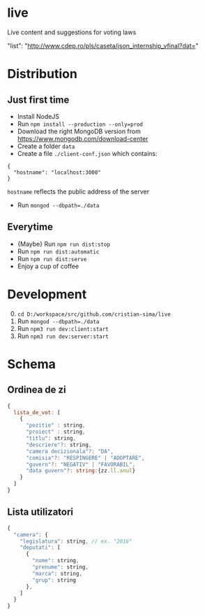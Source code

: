 # live
Live content and suggestions for voting laws


"list": "http://www.cdep.ro/pls/caseta/json_internship_vfinal?dat="

# Distribution

## Just first time
- Install NodeJS
- Run `npm install --production --only=prod`
- Download the right MongoDB version from https://www.mongodb.com/download-center
- Create a folder `data`
- Create a file `./client-conf.json` which contains:
```
{
  "hostname": "localhost:3000"
}
```
`hostname` reflects the public address of the server

- Run `mongod --dbpath=./data`

## Everytime

- {Maybe} Run `npm run dist:stop`
- Run `npm run dist:automatic`
- Run `npm run dist:serve`
- Enjoy a cup of coffee

# Development

0. `cd D:/workspace/src/github.com/cristian-sima/live`
1. Run `mongod --dbpath=./data`
2. Run `npm3 run dev:client:start`
3. Run `npm3 run dev:server:start`


# Schema

## Ordinea de zi

```js
{
  lista_de_vot: [
    {
      "pozitie" : string,
      "proiect" : string,
      "titlu": string,
      "descriere"?: string,
      "camera decizionala"?: "DA",
      "comisia"?: "RESPINGERE" | "ADOPTARE",
      "guvern"?: "NEGATIV" | "FAVORABIL",
      "data guvern"?: string:{zz.ll.anul}
    }
  ]  
}
```

## Lista utilizatori

```js
{
  "camera": {
    "legislatura": string, // ex. "2016"
    "deputati": [
      {
        "nume": string,
        "prenume": string,
        "marca": string,
        "grup": string
      },
    ]
  }
}
```

